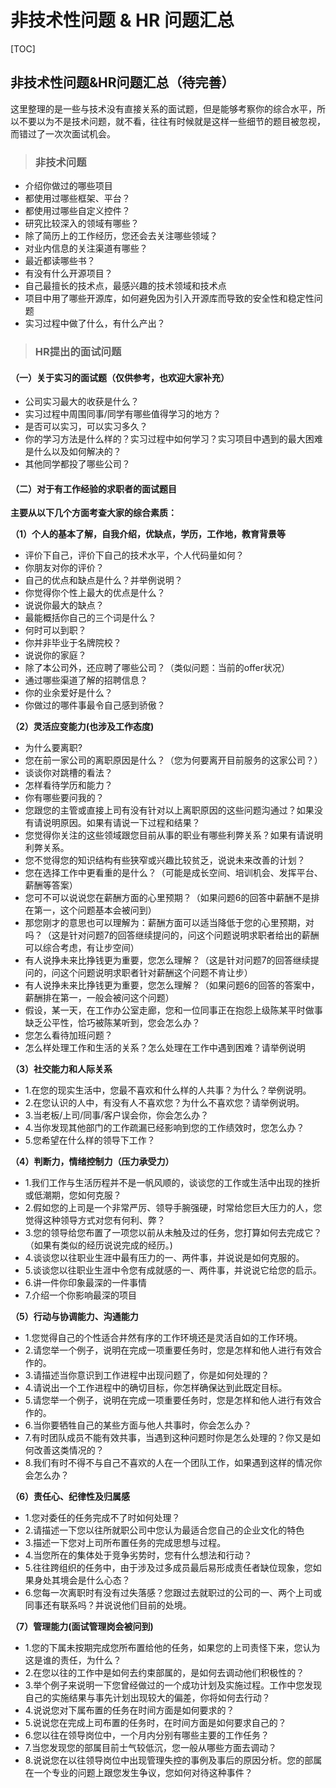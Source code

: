 # 非技术性问题 & HR 问题汇总

\[TOC\]

## 非技术性问题&HR问题汇总（待完善）

这里整理的是一些与技术没有直接关系的面试题，但是能够考察你的综合水平，所以不要以为不是技术问题，就不看，往往有时候就是这样一些细节的题目被忽视，而错过了一次次面试机会。

> ### 非技术问题

* 介绍你做过的哪些项目
* 都使用过哪些框架、平台？
* 都使用过哪些自定义控件？
* 研究比较深入的领域有哪些？
* 除了简历上的工作经历，您还会去关注哪些领域？
* 对业内信息的关注渠道有哪些？
* 最近都读哪些书？
* 有没有什么开源项目？
* 自己最擅长的技术点，最感兴趣的技术领域和技术点
* 项目中用了哪些开源库，如何避免因为引入开源库而导致的安全性和稳定性问题
* 实习过程中做了什么，有什么产出？

> ### HR提出的面试问题

#### （一）关于实习的面试题（仅供参考，也欢迎大家补充）

* 公司实习最大的收获是什么？
* 实习过程中周围同事/同学有哪些值得学习的地方？
* 是否可以实习，可以实习多久？
* 你的学习方法是什么样的？实习过程中如何学习？实习项目中遇到的最大困难是什么以及如何解决的？
* 其他同学都投了哪些公司？

#### （二）对于有工作经验的求职者的面试题目

**主要从以下几个方面考查大家的综合素质：**

**（1）个人的基本了解，自我介绍，优缺点，学历，工作地，教育背景等**

* 评价下自己，评价下自己的技术水平，个人代码量如何？
* 你朋友对你的评价？
* 自己的优点和缺点是什么？并举例说明？
* 你觉得你个性上最大的优点是什么？
* 说说你最大的缺点？
* 最能概括你自己的三个词是什么？
* 何时可以到职？
* 你并非毕业于名牌院校？
* 说说你的家庭？
* 除了本公司外，还应聘了哪些公司？（类似问题：当前的offer状况）
* 通过哪些渠道了解的招聘信息？
* 你的业余爱好是什么？
* 你做过的哪件事最令自己感到骄傲？

**（2）灵活应变能力\(也涉及工作态度\)**

* 为什么要离职?
* 您在前一家公司的离职原因是什么？（您为何要离开目前服务的这家公司？）
* 谈谈你对跳槽的看法？
* 怎样看待学历和能力？
* 你有哪些要问我的？
* 您跟您的主管或直接上司有没有针对以上离职原因的这些问题沟通过？如果没有请说明原因。如果有请说一下过程和结果？
* 您觉得你关注的这些领域跟您目前从事的职业有哪些利弊关系？如果有请说明利弊关系。
* 您不觉得您的知识结构有些狭窄或兴趣比较贫乏，说说未来改善的计划？
* 您在选择工作中更看重的是什么？（可能是成长空间、培训机会、发挥平台、薪酬等答案）
* 您可不可以说说您在薪酬方面的心里预期？（如果问题6的回答中薪酬不是排在第一，这个问题基本会被问到）
* 那您刚才的意思也可以理解为：薪酬方面可以适当降低于您的心里预期，对吗？（这是针对问题7的回答继续提问的，问这个问题说明求职者给出的薪酬可以综合考虑，有让步空间）
* 有人说挣未来比挣钱更为重要，您怎么理解？（这是针对问题7的回答继续提问的，问这个问题说明求职者针对薪酬这个问题不肯让步）
* 有人说挣未来比挣钱更为重要，您怎么理解？（如果问题6的回答的答案中，薪酬排在第一，一般会被问这个问题）
* 假设，某一天，在工作办公室走廊，您和一位同事正在抱怨上级陈某平时做事缺乏公平性，恰巧被陈某听到，您会怎么办？
* 您怎么看待加班问题？
* 怎么样处理工作和生活的关系？怎么处理在工作中遇到困难？请举例说明

**（3）社交能力和人际关系**

* 1.在您的现实生活中，您最不喜欢和什么样的人共事？为什么？举例说明。
* 2.在您认识的人中，有没有人不喜欢您？为什么不喜欢您？请举例说明。
* 3.当老板/上司/同事/客户误会你，你会怎么办？
* 4.当你发现其他部门的工作疏漏已经影响到您的工作绩效时，您怎么办？
* 5.您希望在什么样的领导下工作？

**（4）判断力，情绪控制力（压力承受力）**

* 1.我们工作与生活历程并不是一帆风顺的，谈谈您的工作或生活中出现的挫折或低潮期，您如何克服？
* 2.假如您的上司是一个非常严厉、领导手腕强硬，时常给您巨大压力的人，您觉得这种领导方式对您有何利、弊？
* 3.您的领导给您布置了一项您以前从未触及过的任务，您打算如何去完成它？（如果有类似的经历说说完成的经历。\)
* 4.谈谈您以往职业生涯中最有压力的一、两件事，并说说是如何克服的。
* 5.谈谈您以往职业生涯中令您有成就感的一、两件事，并说说它给您的启示。
* 6.讲一件你印象最深的一件事情
* 7.介绍一个你影响最深的项目

**（5）行动与协调能力、沟通能力**

* 1.您觉得自己的个性适合井然有序的工作环境还是灵活自如的工作环境。
* 2.请您举一个例子，说明在完成一项重要任务时，您是怎样和他人进行有效合作的。
* 3.请描述当你意识到工作进程中出现问题了，你是如何处理的？
* 4.请说出一个工作进程中的确切目标，你怎样确保达到此既定目标。
* 5.请您举一个例子，说明在完成一项重要任务时，您是怎样和他人进行有效合作的。
* 6.当你要牺牲自己的某些方面与他人共事时，你会怎么办？
* 7.有时团队成员不能有效共事，当遇到这种问题时你是怎么处理的？你又是如何改善这类情况的？
* 8.我们有时不得不与自己不喜欢的人在一个团队工作，如果遇到这样的情况你会怎么办？

**（6）责任心、纪律性及归属感**

* 1.您对委任的任务完成不了时如何处理？
* 2.请描述一下您以往所就职公司中您认为最适合您自己的企业文化的特色
* 3.描述一下您对上司所布置任务的完成思想与过程。
* 4.当您所在的集体处于竞争劣势时，您有什么想法和行动？
* 5.往往跨组织的任务中，由于涉及过多成员最后易形成责任者缺位现象，您如果身处其境会是什么心态？
* 6.您每一次离职时有没有过失落感？您跟过去就职过的公司的一、两个上司或同事还有联系吗？并说说他们目前的处境。

**（7）管理能力\(面试管理岗会被问到\)**

* 1.您的下属未按期完成您所布置给他的任务，如果您的上司责怪下来，您认为这是谁的责任，为什么？
* 2.在您以往的工作中是如何去约束部属的，是如何去调动他们积极性的？
* 3.举个例子来说明一下您曾经做过的一个成功计划及实施过程。工作中您发现自己的实施结果与事先计划出现较大的偏差，你将如何去行动？
* 4.说说您对下属布置的任务在时间方面是如何要求的？
* 5.说说您在完成上司布置的任务时，在时间方面是如何要求自己的？
* 6.您以往在领导岗位中，一个月内分别有哪些主要的工作任务？
* 7.当您发现您的部属目前士气较低沉，您一般从哪些方面去调动？
* 8.说说您在以往领导岗位中出现管理失控的事例及事后的原因分析。您的部属在一个专业的问题上跟您发生争议，您如何对待这种事件？

